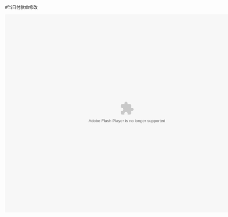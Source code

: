 #当日付款单修改

<embed src="http://resource.3cwdb.com/kailong-donghua/fksq%20ynjd2.swf" width="800" height="650"  pluginspage="http://www.macromedia.com/go/getflashplayer" 
type="application/x-shockwave-flash" ></embed>